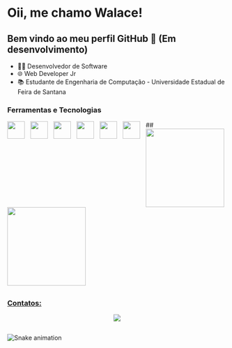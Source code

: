 # Oii, me chamo Walace!

## Bem vindo ao meu perfil GitHub 👋 (Em desenvolvimento)

- 🧑‍💻 Desenvolvedor de Software
- 🌐 Web Developer Jr
- 📚 Estudante de Engenharia de Computação - Universidade Estadual de Feira de Santana

### Ferramentas e Tecnologias
<div>
<img src="https://cdn.jsdelivr.net/gh/devicons/devicon/icons/cplusplus/cplusplus-line.svg" align="left" width="40px" style="padding-right:10px;"/> 
<!--<img src="Linkaqui"align="left" width="40px" style="padding-right:10px;"/> Esse e pro verilog--> 
<img src="https://cdn.jsdelivr.net/gh/devicons/devicon/icons/python/python-original.svg" align="left" width="40px" style="padding-right:10px;"/> 
<img src="https://cdn.jsdelivr.net/gh/devicons/devicon/icons/git/git-original.svg" align="left" width="40px" style="padding-right:10px;"/> 
<!--
<img src="https://cdn.jsdelivr.net/gh/devicons/devicon/icons/django/django-plain.svg" align="left" width="40px" style="padding-right:10px;"/> 
<img src="https://cdn.jsdelivr.net/gh/devicons/devicon/icons/linux/linux-original.svg" align="left" width="40px" style="padding-right:10px;"/> 
<img src="https://cdn.jsdelivr.net/gh/devicons/devicon/icons/sqlite/sqlite-original.svg" align="left" width="40px" style="padding-right:10px;"/> 
<img src="https://cdn.jsdelivr.net/gh/devicons/devicon/icons/dart/dart-original.svg" align="left" width="40px" style="padding-right:10px;"/> 
--> 
<img src="https://cdn.jsdelivr.net/gh/devicons/devicon/icons/html5/html5-original.svg" align="left" width="40px" style="padding-right:10px;"/> 
<img src="https://cdn.jsdelivr.net/gh/devicons/devicon/icons/css3/css3-original.svg" align="left" width="40px" style="padding-right:10px;"/> 
<img src="https://cdn.jsdelivr.net/gh/devicons/devicon/icons/javascript/javascript-original.svg" align="left" width="40px" style="padding-right:10px;"/>
<!--
<img src="https://cdn.jsdelivr.net/gh/devicons/devicon/icons/tailwindcss/tailwindcss-original.svg" align="left" width="40px" style="padding-right:10px;"/>
<img src="https://cdn.jsdelivr.net/gh/devicons/devicon/icons/typescript/typescript-original.svg" align="left" width="40px" style="padding-right:10px;"/> 
<img src="https://cdn.jsdelivr.net/gh/devicons/devicon/icons/react/react-original.svg" align="left" width="40px" style="padding-right:10px;"/>
-->          
</div>
##
<div">
  <a href="https://github.com/LordWalace">
  <img height="180em" src="https://github-readme-stats.vercel.app/api?username=LordWalace&show_icons=true&theme=tokyonight"/>
  <img height="180em" src="https://github-readme-stats.vercel.app/api/top-langs/?username=LordWalace&layout=compact&&theme=tokyonight"/>
</div>

##
### Contatos:
<div align="center"> 
  <!--
  <a href="Linkaqui" target="_blank"><img src="https://img.shields.io/badge/-Instagram-%23E4405F?style=for-the-badge&logo=instagram&logoColor=white" target="_blank"></a>
  --->
  <a href = "walaceestudante@gmail.com"><img src="https://img.shields.io/badge/-Gmail-%23333?style=for-the-badge&logo=gmail&logoColor=white" target="_blank"></a>
  <!--
  <a href="Linkaqui" target="_blank"><img src="https://img.shields.io/badge/-LinkedIn-%230077B5?style=for-the-badge&logo=linkedin&logoColor=white" target="_blank"></a>
  --->
</div>

##
  ![Snake animation](https://github.com/camilafernanda/camilafernanda/blob/output/github-contribution-grid-snake.svg)
